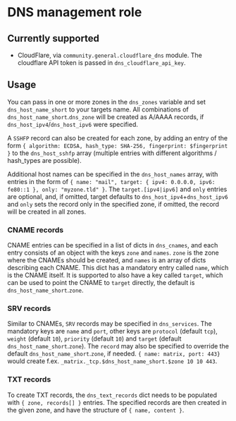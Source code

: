 # DNS management role

## Currently supported

- CloudFlare, via `community.general.cloudflare_dns` module. The cloudflare API token is passed in `dns_cloudflare_api_key`.

## Usage

You can pass in one or more zones in the `dns_zones` variable and set `dns_host_name_short` to your targets name.
All combinations of `dns_host_name_short`.`dns_zone` will be created as A/AAAA records,
if `dns_host_ipv4`/`dns_host_ipv6` were specified.

A `SSHFP` record can also be created for each zone, by adding an
entry of the form `{ algorithm: ECDSA, hash_type: SHA-256, fingerprint: $fingerprint }` to the
`dns_host_sshfp` array (multiple entries with different algorithms / hash_types are possible).

Additional host names can be specified in the `dns_host_names` array, with entries in the form
of `{ name: "mail", target: { ipv4: 0.0.0.0, ipv6: fe80::1 }, only: "myzone.tld" }`.
The `target.[ipv4|ipv6]` and `only` entries are optional, and, if omitted, target defaults to `dns_host_ipv4`+`dns_host_ipv6`
and `only` sets the record only in the specified zone, if omitted, the record will be created in all zones.

### CNAME records

CNAME entries can be specified in a list of dicts in `dns_cnames`, and each entry consists of an object
with the keys `zone` and `names`.
`zone` is the zone where the CNAMEs should be created, and `names` is an array of dicts describing each CNAME.
This dict has a mandatory entry called `name`, which is the CNAME itself.
It is supported to also have a key called `target`, which can be used to point the CNAME to `target` directly,
the default is `dns_host_name_short`.`zone`.

### SRV records

Similar to CNAMEs, `SRV` records may be specified in `dns_services`. The mandatory keys are `name` and `port`,
other keys are `protocol` (default `tcp`), `weight` (default `10`),
`priority` (default `10`) and `target` (default `dns_host_name_short`.`zone`).
The `record` may also be specified to override the default `dns_host_name_short`.`zone`, if needed.
`{ name: matrix, port: 443}` would create f.ex. `_matrix._tcp.$dns_host_name_short.$zone 10 10 443`.

### TXT records

To create TXT records, the `dns_text_records` dict needs to be populated with `{ zone, records[] }` entries.
The specified records are then created in the given zone, and have the structure of `{ name, content }`.
